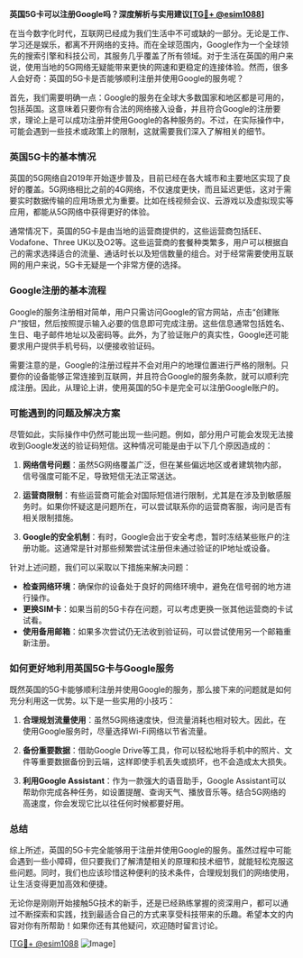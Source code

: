 **英国5G卡可以注册Google吗？深度解析与实用建议[[TG💪+ @esim1088](https://t.me/s/esim1088)]**

在当今数字化时代，互联网已经成为我们生活中不可或缺的一部分。无论是工作、学习还是娱乐，都离不开网络的支持。而在全球范围内，Google作为一个全球领先的搜索引擎和科技公司，其服务几乎覆盖了所有领域。对于生活在英国的用户来说，使用当地的5G网络无疑能带来更快的网速和更稳定的连接体验。然而，很多人会好奇：英国的5G卡是否能够顺利注册并使用Google的服务呢？

首先，我们需要明确一点：Google的服务在全球大多数国家和地区都是可用的，包括英国。这意味着只要你有合法的网络接入设备，并且符合Google的注册要求，理论上是可以成功注册并使用Google的各种服务的。不过，在实际操作中，可能会遇到一些技术或政策上的限制，这就需要我们深入了解相关的细节。

### **英国5G卡的基本情况**

英国的5G网络自2019年开始逐步普及，目前已经在各大城市和主要地区实现了良好的覆盖。5G网络相比之前的4G网络，不仅速度更快，而且延迟更低，这对于需要实时数据传输的应用场景尤为重要。比如在线视频会议、云游戏以及虚拟现实等应用，都能从5G网络中获得更好的体验。

通常情况下，英国的5G卡是由当地的运营商提供的，这些运营商包括EE、Vodafone、Three UK以及O2等。这些运营商的套餐种类繁多，用户可以根据自己的需求选择适合的流量、通话时长以及短信数量的组合。对于经常需要使用互联网的用户来说，5G卡无疑是一个非常方便的选择。

### **Google注册的基本流程**

Google的服务注册相对简单，用户只需访问Google的官方网站，点击“创建账户”按钮，然后按照提示输入必要的信息即可完成注册。这些信息通常包括姓名、生日、电子邮件地址以及密码等。此外，为了验证账户的真实性，Google还可能要求用户提供手机号码，以便接收验证码。

需要注意的是，Google的注册过程并不会对用户的地理位置进行严格的限制。只要你的设备能够正常连接到互联网，并且符合Google的服务条款，就可以顺利完成注册。因此，从理论上讲，使用英国的5G卡是完全可以注册Google账户的。

### **可能遇到的问题及解决方案**

尽管如此，实际操作中仍然可能出现一些问题。例如，部分用户可能会发现无法接收到Google发送的验证码短信。这种情况可能是由于以下几个原因造成的：

1. **网络信号问题**：虽然5G网络覆盖广泛，但在某些偏远地区或者建筑物内部，信号强度可能不足，导致短信无法正常送达。
   
2. **运营商限制**：有些运营商可能会对国际短信进行限制，尤其是在涉及到敏感服务时。如果你怀疑这是问题所在，可以尝试联系你的运营商客服，询问是否有相关限制措施。

3. **Google的安全机制**：有时，Google会出于安全考虑，暂时冻结某些账户的注册功能。这通常是针对那些频繁尝试注册但未通过验证的IP地址或设备。

针对上述问题，我们可以采取以下措施来解决问题：

- **检查网络环境**：确保你的设备处于良好的网络环境中，避免在信号弱的地方进行操作。
- **更换SIM卡**：如果当前的5G卡存在问题，可以考虑更换一张其他运营商的卡试试看。
- **使用备用邮箱**：如果多次尝试仍无法收到验证码，可以尝试使用另一个邮箱重新注册。

### **如何更好地利用英国5G卡与Google服务**

既然英国的5G卡能够顺利注册并使用Google的服务，那么接下来的问题就是如何充分利用这一优势。以下是一些实用的小技巧：

1. **合理规划流量使用**：虽然5G网络速度快，但流量消耗也相对较大。因此，在使用Google服务时，尽量选择Wi-Fi网络以节省流量。
   
2. **备份重要数据**：借助Google Drive等工具，你可以轻松地将手机中的照片、文件等重要数据备份到云端，这样即使手机丢失或损坏，也不会造成太大损失。

3. **利用Google Assistant**：作为一款强大的语音助手，Google Assistant可以帮助你完成各种任务，如设置提醒、查询天气、播放音乐等。结合5G网络的高速度，你会发现它比以往任何时候都要好用。

### **总结**

综上所述，英国的5G卡完全能够用于注册并使用Google的服务。虽然过程中可能会遇到一些小障碍，但只要我们了解清楚相关的原理和技术细节，就能轻松克服这些问题。同时，我们也应该珍惜这种便利的技术条件，合理规划我们的网络使用，让生活变得更加高效和便捷。

无论你是刚刚开始接触5G技术的新手，还是已经熟练掌握的资深用户，都可以通过不断探索和实践，找到最适合自己的方式来享受科技带来的乐趣。希望本文的内容对你有所帮助！如果你还有其他疑问，欢迎随时留言讨论。

[[TG💪+ @esim1088](https://t.me/s/esim1088) ![Image](https://i.postimg.cc/4NQfJmqS/Snipaste-2025-05-13-00-14-12.png)]